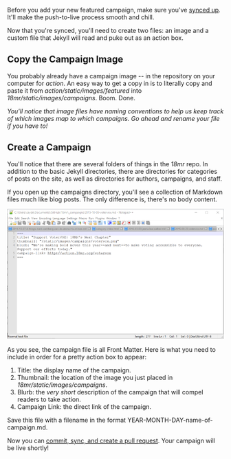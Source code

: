 Before you add your new featured campaign, make sure you've [synced up](https://github.com/18mr/documentation/blob/master/sync-your-fork.md). It'll make the push-to-live process smooth and chill.

Now that you're synced, you'll need to create two files: an image and a custom file that Jekyll will read and puke out as an action box.

## Copy the Campaign Image

You probably already have a campaign image -- in the repository on your computer for _action_. An easy way to get a copy in is to literally copy and paste it from _action/static/images/featured_ into _18mr/static/images/campaigns_. Boom. Done.

_You'll notice that image files have naming conventions to help us keep track of which images map to which campaigns. Go ahead and rename your file if you have to!_

## Create a Campaign

You'll notice that there are several folders of things in the _18mr_ repo. In addition to the basic Jekyll directories, there are directories for categories of posts on the site, as well as directories for authors, campaigns, and staff.

If you open up the campaigns directory, you'll see a collection of Markdown files much like blog posts. The only difference is, there's no body content.

![campaign file screenshot](https://github.com/18mr/documentation/blob/master/images/campaign.PNG)

As you see, the campaign file is all Front Matter. Here is what you need to include in order for a pretty action box to appear:

1. Title: the display name of the campaign.
2. Thumbnail: the location of the image you just placed in _18mr/static/images/campaigns_.
3. Blurb: the _very short_ description of the campaign that will compel readers to take action.
4. Campaign Link: the direct link of the campaign.

Save this file with a filename in the format YEAR-MONTH-DAY-name-of-campaign.md.

Now you can [commit, sync, and create a pull request](https://github.com/18mr/documentation/blob/master/commit-pullrequest.md). Your campaign will be live shortly!
